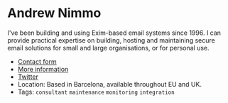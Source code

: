 # Andrew Nimmo

I've been building and using Exim-based email systems since 1996. I can provide practical expertise on building, hosting and maintaining secure email solutions for small and large organisations, or for personal use.

* [Contact form](https://andrew.nimmo.dev/go/github.com/exim)
* [More information](https://andrew.nimmo.dev/custom-email-solutions-for-business/?utm_source=exim-wiki&utm_medium=link&utm_campaign=general)
* [Twitter](https://twitter.com/andrewnimmo)
* Location: Based in Barcelona, available throughout EU and UK.
* Tags: `consultant` `maintenance` `monitoring` `integration`